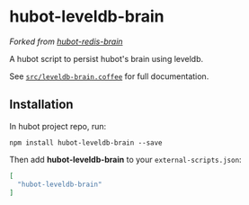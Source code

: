 # hubot-leveldb-brain

_Forked from [hubot-redis-brain](https://github.com/hubot-scripts/hubot-redis-brain)_

A hubot script to persist hubot's brain using leveldb.

See [`src/leveldb-brain.coffee`](src/leveldb-brain.coffee) for full
documentation.

## Installation

In hubot project repo, run:

`npm install hubot-leveldb-brain --save`

Then add **hubot-leveldb-brain** to your `external-scripts.json`:

```json
[
  "hubot-leveldb-brain"
]
```
